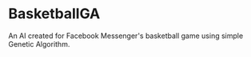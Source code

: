 # BasketballGA

An AI created for Facebook Messenger's basketball game using simple Genetic Algorithm.
